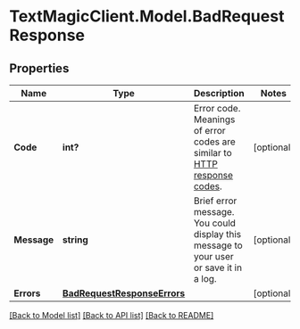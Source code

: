 # TextMagicClient.Model.BadRequestResponse
## Properties

Name | Type | Description | Notes
------------ | ------------- | ------------- | -------------
**Code** | **int?** | Error code. Meanings of error codes are similar to [HTTP response codes](https://en.wikipedia.org/wiki/List_of_HTTP_status_codes). | [optional] 
**Message** | **string** | Brief error message. You could display this message to your user or save it in a log. | [optional] 
**Errors** | [**BadRequestResponseErrors**](BadRequestResponseErrors.md) |  | [optional] 

[[Back to Model list]](../README.md#documentation-for-models) [[Back to API list]](../README.md#documentation-for-api-endpoints) [[Back to README]](../README.md)

